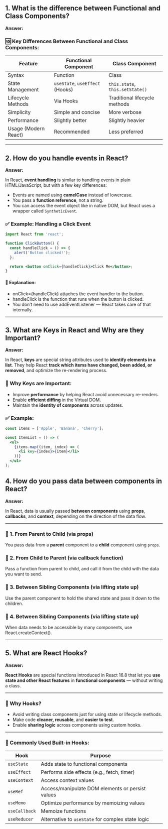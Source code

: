 ## 1. What is the difference between Functional and Class Components?

**Answer:**

### 🆚 Key Differences Between Functional and Class Components:

| Feature                 | Functional Component            | Class Component                      |
|-------------------------|----------------------------------|--------------------------------------|
| Syntax                  | Function                         | Class                                |
| State Management        | `useState`, `useEffect` (Hooks) | `this.state`, `this.setState()`      |
| Lifecycle Methods       | Via Hooks                        | Traditional lifecycle methods        |
| Simplicity              | Simple and concise               | More verbose                         |
| Performance             | Slightly better                  | Slightly heavier                     |
| Usage (Modern React)    | Recommended                      | Less preferred                       |

---

## 2. How do you handle events in React?

**Answer:**

In React, **event handling** is similar to handling events in plain HTML/JavaScript, but with a few key differences:

- Events are named using **camelCase** instead of lowercase.
- You pass a **function reference**, not a string.
- You can access the event object like in native DOM, but React uses a wrapper called `SyntheticEvent`.

### ✅ Example: Handling a Click Event
```jsx
import React from 'react';

function ClickButton() {
  const handleClick = () => {
    alert('Button clicked!');
  };

  return <button onClick={handleClick}>Click Me</button>;
}
```

#### 🔹 Explanation:
-	onClick={handleClick} attaches the event handler to the button.
-	handleClick is the function that runs when the button is clicked.
-	You don’t need to use addEventListener — React takes care of that internally.

---

## 3. What are Keys in React and Why are they Important?

**Answer:**

In React, **keys** are special string attributes used to **identify elements in a list**. They help React **track which items have changed, been added, or removed**, and optimize the re-rendering process.

### 🔹 Why Keys are Important:
- Improve **performance** by helping React avoid unnecessary re-renders.
- Enable **efficient diffing** in the Virtual DOM.
- Maintain the **identity of components** across updates.

### ✅ Example:
```jsx
const items = ['Apple', 'Banana', 'Cherry'];

const ItemList = () => (
  <ul>
    {items.map((item, index) => (
      <li key={index}>{item}</li>
    ))}
  </ul>
);
```
## 4. How do you pass data between components in React?

**Answer:**

In React, data is usually passed **between components** using **props**, **callbacks**, and **context**, depending on the direction of the data flow.

---

### 🔸 1. From Parent to Child (via **props**)
You pass data from a **parent** component to a **child** component using `props`.



### 🔸 2. From Child to Parent (via **callback function**)
Pass a function from parent to child, and call it from the child with the data you want to send.



### 🔸 3. Between Sibling Components (via **lifting state up**)
Use the parent component to hold the shared state and pass it down to the children.


### 🔸 4. Between Sibling Components (via **lifting state up**)
When data needs to be accessible by many components, use React.createContext().

---
## 5. What are React Hooks?

**Answer:**

**React Hooks** are special functions introduced in React 16.8 that let you **use state and other React features** in **functional components** — without writing a class.

---

### 🔹 Why Hooks?
- Avoid writing class components just for using state or lifecycle methods.
- Make code **cleaner, reusable**, and **easier to test**.
- Enable **sharing logic** across components using custom hooks.

---

### 🔸 Commonly Used Built-in Hooks:

| Hook         | Purpose                                      |
|--------------|----------------------------------------------|
| `useState`   | Adds state to functional components          |
| `useEffect`  | Performs side effects (e.g., fetch, timer)   |
| `useContext` | Access context values                        |
| `useRef`     | Access/manipulate DOM elements or persist values |
| `useMemo`    | Optimize performance by memoizing values     |
| `useCallback`| Memoize functions                            |
| `useReducer` | Alternative to `useState` for complex state logic |



